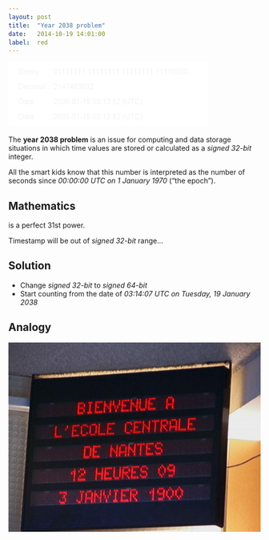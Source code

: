 ```yaml
---
layout: post
title:  "Year 2038 problem"
date:   2014-10-19 14:01:00
label:  red
---
```


![2038](/assets/images/prints/Year_2038_problem.gif)

The __year 2038 problem__ is an issue for computing and data storage situations in which time values are stored or calculated as a _signed 32-bit_ integer.

All the smart kids know that this number is interpreted as the number of seconds since _00:00:00 UTC on 1 January 1970_ (“the epoch”).

## Mathematics

<p class="ta"><span class="equation" data-expr="2147483648 = 2^{31}"></span> is a perfect 31st power.</p>

Timestamp will be out of _signed 32-bit_ range...

## Solution

* Change _signed 32-bit_ to _signed 64-bit_
* Start counting from the date of _03:14:07 UTC on Tuesday, 19 January 2038_

## Analogy

![Y2K](/assets/images/prints/Bug_de_l%27an_2000.jpg)